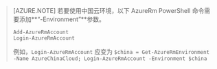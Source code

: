 > [AZURE.NOTE]
若要使用中国云环境，以下 AzureRm PowerShell 命令需要添加**“-Environment”**参数。
> 
>	`Add-AzureRmAccount`<br />
>	`Login-AzureRmAccount`<br />
>
>例如，`Login-AzureRmAccount` 应变为 `$china = Get-AzureRmEnvironment -Name AzureChinaCloud; Login-AzureRmAccount -Environment $china`
> 
